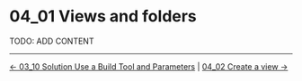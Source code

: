 # 04_01 Views and folders
TODO: ADD CONTENT


<!-- FooterStart -->
---
[← 03_10 Solution Use a Build Tool and Parameters](../../ch3_job_workspaces_artifacts_parameters/03_10_solution_use_a_build_tool_parameters/README.md) | [04_02 Create a view →](../04_02_create_a_view/README.md)
<!-- FooterEnd -->
